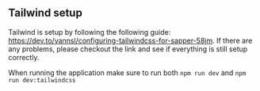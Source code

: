 ## Tailwind setup

Tailwind is setup by following the following guide: https://dev.to/vannsl/configuring-tailwindcss-for-sapper-58jm. If there are any problems, please checkout the link and see if everything is still setup correctly. 

When running the application make sure to run both `npm run dev` and `npm run dev:tailwindcss`
